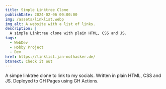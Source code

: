 ```yaml
---
title: Simple Linktree Clone
publishDate: 2024-02-06 00:00:00
img: /assets/linklist.webp
img_alt: A website with a list of links.
description: |
  A simple Linktree clone with plain HTML, CSS and JS.
tags:
  - WebDev
  - Hobby Project
  - Dev
href: https://linklist.jan-nothacker.de/
btnText: Check it out
---
```


<p>
    A simpe linktree clone to link to my socials. Written in plain HTML, CSS and JS. Deployed to GH Pages using GH Actions.
</p>
